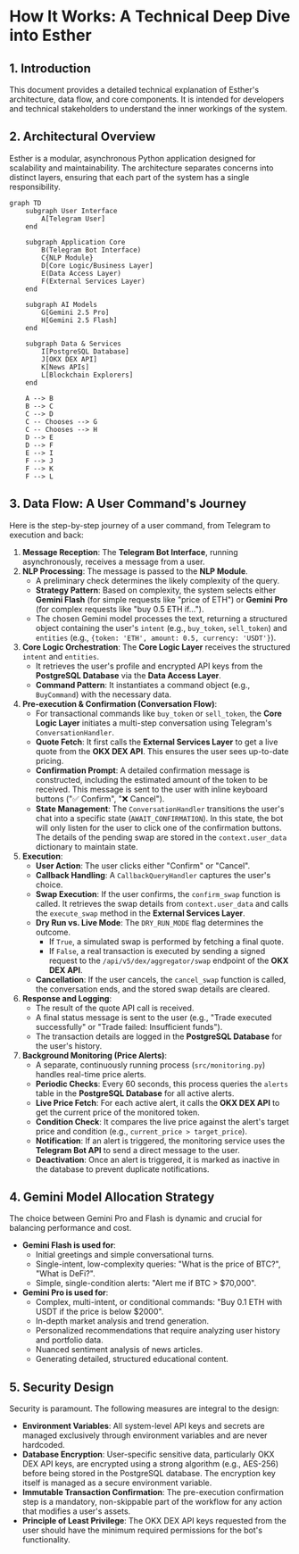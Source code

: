 # How It Works: A Technical Deep Dive into Esther

## 1. Introduction
This document provides a detailed technical explanation of Esther's architecture, data flow, and core components. It is intended for developers and technical stakeholders to understand the inner workings of the system.

## 2. Architectural Overview
Esther is a modular, asynchronous Python application designed for scalability and maintainability. The architecture separates concerns into distinct layers, ensuring that each part of the system has a single responsibility.

```mermaid
graph TD
    subgraph User Interface
        A[Telegram User]
    end

    subgraph Application Core
        B(Telegram Bot Interface)
        C{NLP Module}
        D[Core Logic/Business Layer]
        E(Data Access Layer)
        F(External Services Layer)
    end

    subgraph AI Models
        G[Gemini 2.5 Pro]
        H[Gemini 2.5 Flash]
    end

    subgraph Data & Services
        I[PostgreSQL Database]
        J[OKX DEX API]
        K[News APIs]
        L[Blockchain Explorers]
    end

    A --> B
    B --> C
    C --> D
    C -- Chooses --> G
    C -- Chooses --> H
    D --> E
    D --> F
    E --> I
    F --> J
    F --> K
    F --> L
```

## 3. Data Flow: A User Command's Journey

Here is the step-by-step journey of a user command, from Telegram to execution and back:

1.  **Message Reception**: The **Telegram Bot Interface**, running asynchronously, receives a message from a user.
2.  **NLP Processing**: The message is passed to the **NLP Module**.
    *   A preliminary check determines the likely complexity of the query.
    *   **Strategy Pattern**: Based on complexity, the system selects either **Gemini Flash** (for simple requests like "price of ETH") or **Gemini Pro** (for complex requests like "buy 0.5 ETH if...").
    *   The chosen Gemini model processes the text, returning a structured object containing the user's `intent` (e.g., `buy_token`, `sell_token`) and `entities` (e.g., `{token: 'ETH', amount: 0.5, currency: 'USDT'}`).
3.  **Core Logic Orchestration**: The **Core Logic Layer** receives the structured `intent` and `entities`.
    *   It retrieves the user's profile and encrypted API keys from the **PostgreSQL Database** via the **Data Access Layer**.
    *   **Command Pattern**: It instantiates a command object (e.g., `BuyCommand`) with the necessary data.
4.  **Pre-execution & Confirmation (Conversation Flow)**:
    *   For transactional commands like `buy_token` or `sell_token`, the **Core Logic Layer** initiates a multi-step conversation using Telegram's `ConversationHandler`.
    *   **Quote Fetch**: It first calls the **External Services Layer** to get a live quote from the **OKX DEX API**. This ensures the user sees up-to-date pricing.
    *   **Confirmation Prompt**: A detailed confirmation message is constructed, including the estimated amount of the token to be received. This message is sent to the user with inline keyboard buttons ("✅ Confirm", "❌ Cancel").
    *   **State Management**: The `ConversationHandler` transitions the user's chat into a specific state (`AWAIT_CONFIRMATION`). In this state, the bot will only listen for the user to click one of the confirmation buttons. The details of the pending swap are stored in the `context.user_data` dictionary to maintain state.
5.  **Execution**:
    *   **User Action**: The user clicks either "Confirm" or "Cancel".
    *   **Callback Handling**: A `CallbackQueryHandler` captures the user's choice.
    *   **Swap Execution**: If the user confirms, the `confirm_swap` function is called. It retrieves the swap details from `context.user_data` and calls the `execute_swap` method in the **External Services Layer**.
    *   **Dry Run vs. Live Mode**: The `DRY_RUN_MODE` flag determines the outcome.
        *   If `True`, a simulated swap is performed by fetching a final quote.
        *   If `False`, a real transaction is executed by sending a signed request to the `/api/v5/dex/aggregator/swap` endpoint of the **OKX DEX API**.
    *   **Cancellation**: If the user cancels, the `cancel_swap` function is called, the conversation ends, and the stored swap details are cleared.
6.  **Response and Logging**:
    *   The result of the quote API call is received.
    *   A final status message is sent to the user (e.g., "Trade executed successfully" or "Trade failed: Insufficient funds").
    *   The transaction details are logged in the **PostgreSQL Database** for the user's history.
7.  **Background Monitoring (Price Alerts)**:
    *   A separate, continuously running process (`src/monitoring.py`) handles real-time price alerts.
    *   **Periodic Checks**: Every 60 seconds, this process queries the `alerts` table in the **PostgreSQL Database** for all active alerts.
    *   **Live Price Fetch**: For each active alert, it calls the **OKX DEX API** to get the current price of the monitored token.
    *   **Condition Check**: It compares the live price against the alert's target price and condition (e.g., `current_price > target_price`).
    *   **Notification**: If an alert is triggered, the monitoring service uses the **Telegram Bot API** to send a direct message to the user.
    *   **Deactivation**: Once an alert is triggered, it is marked as inactive in the database to prevent duplicate notifications.

## 4. Gemini Model Allocation Strategy
The choice between Gemini Pro and Flash is dynamic and crucial for balancing performance and cost.

-   **Gemini Flash is used for**:
    -   Initial greetings and simple conversational turns.
    -   Single-intent, low-complexity queries: "What is the price of BTC?", "What is DeFi?".
    -   Simple, single-condition alerts: "Alert me if BTC > $70,000".
-   **Gemini Pro is used for**:
    -   Complex, multi-intent, or conditional commands: "Buy 0.1 ETH with USDT if the price is below $2000".
    -   In-depth market analysis and trend generation.
    -   Personalized recommendations that require analyzing user history and portfolio data.
    -   Nuanced sentiment analysis of news articles.
    -   Generating detailed, structured educational content.

## 5. Security Design
Security is paramount. The following measures are integral to the design:
-   **Environment Variables**: All system-level API keys and secrets are managed exclusively through environment variables and are never hardcoded.
-   **Database Encryption**: User-specific sensitive data, particularly OKX DEX API keys, are encrypted using a strong algorithm (e.g., AES-256) before being stored in the PostgreSQL database. The encryption key itself is managed as a secure environment variable.
-   **Immutable Transaction Confirmation**: The pre-execution confirmation step is a mandatory, non-skippable part of the workflow for any action that modifies a user's assets.
-   **Principle of Least Privilege**: The OKX DEX API keys requested from the user should have the minimum required permissions for the bot's functionality.
